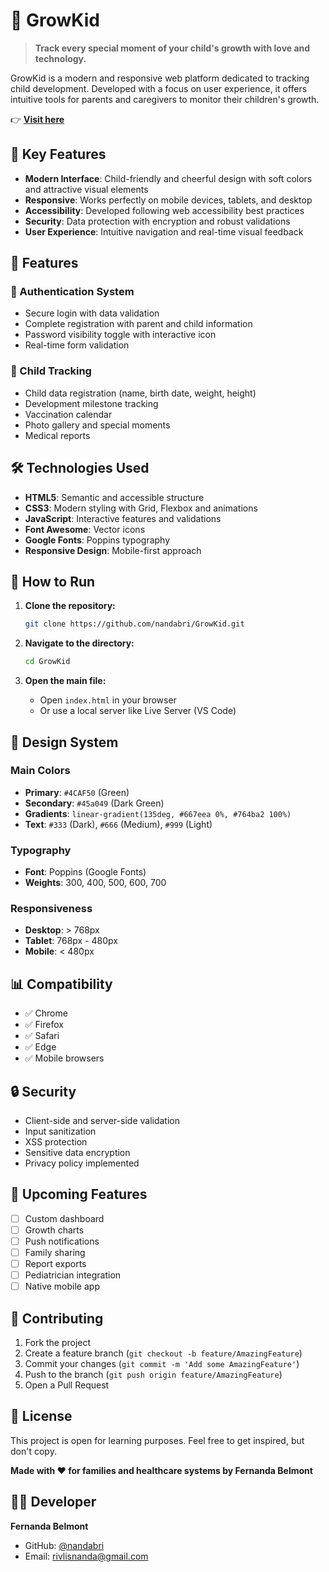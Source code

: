 # 🌱 GrowKid

> **Track every special moment of your child's growth with love and technology.**

GrowKid is a modern and responsive web platform dedicated to tracking child development. Developed with a focus on user experience, it offers intuitive tools for parents and caregivers to monitor their children's growth.

👉 [**Visit here**](https://nandabri.github.io/GrowKid/)

## 🎯 Key Features

- **Modern Interface**: Child-friendly and cheerful design with soft colors and attractive visual elements
- **Responsive**: Works perfectly on mobile devices, tablets, and desktop
- **Accessibility**: Developed following web accessibility best practices
- **Security**: Data protection with encryption and robust validations
- **User Experience**: Intuitive navigation and real-time visual feedback

## 📱 Features

### 🔐 Authentication System
- Secure login with data validation
- Complete registration with parent and child information
- Password visibility toggle with interactive icon
- Real-time form validation

### 👶 Child Tracking
- Child data registration (name, birth date, weight, height)
- Development milestone tracking
- Vaccination calendar
- Photo gallery and special moments
- Medical reports


## 🛠️ Technologies Used

- **HTML5**: Semantic and accessible structure
- **CSS3**: Modern styling with Grid, Flexbox and animations
- **JavaScript**: Interactive features and validations
- **Font Awesome**: Vector icons
- **Google Fonts**: Poppins typography
- **Responsive Design**: Mobile-first approach

## 🚀 How to Run

1. **Clone the repository:**
   ```bash
   git clone https://github.com/nandabri/GrowKid.git
   ```

2. **Navigate to the directory:**
   ```bash
   cd GrowKid
   ```

3. **Open the main file:**
   - Open `index.html` in your browser
   - Or use a local server like Live Server (VS Code)

## 🎨 Design System

### Main Colors
- **Primary**: `#4CAF50` (Green)
- **Secondary**: `#45a049` (Dark Green)
- **Gradients**: `linear-gradient(135deg, #667eea 0%, #764ba2 100%)`
- **Text**: `#333` (Dark), `#666` (Medium), `#999` (Light)

### Typography
- **Font**: Poppins (Google Fonts)
- **Weights**: 300, 400, 500, 600, 700

### Responsiveness
- **Desktop**: > 768px
- **Tablet**: 768px - 480px
- **Mobile**: < 480px

## 📊 Compatibility

- ✅ Chrome
- ✅ Firefox
- ✅ Safari
- ✅ Edge
- ✅ Mobile browsers

## 🔒 Security

- Client-side and server-side validation
- Input sanitization
- XSS protection
- Sensitive data encryption
- Privacy policy implemented

## 🌟 Upcoming Features

- [ ] Custom dashboard
- [ ] Growth charts
- [ ] Push notifications
- [ ] Family sharing
- [ ] Report exports
- [ ] Pediatrician integration
- [ ] Native mobile app

## 🤝 Contributing

1. Fork the project
2. Create a feature branch (`git checkout -b feature/AmazingFeature`)
3. Commit your changes (`git commit -m 'Add some AmazingFeature'`)
4. Push to the branch (`git push origin feature/AmazingFeature`)
5. Open a Pull Request

## 📝 License

This project is open for learning purposes. Feel free to get inspired, but don't copy.

**Made with ❤️ for families and healthcare systems by Fernanda Belmont**

## 👨‍💻 Developer

**Fernanda Belmont**
- GitHub: [@nandabri](https://github.com/nandabri)
- Email: rivlisnanda@gmail.com
